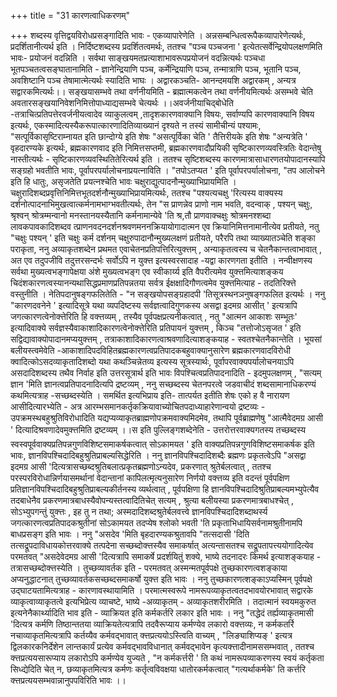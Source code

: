 +++
title = "31 कारणत्वाधिकरणम्"

+++
शब्दस्य वृत्तिद्वयविरोधप्रसङ्गादिति भावः - एकव्यापारेणेति । अन्नसम्बन्धित्वरूपैकव्यापारेणेत्यर्थः, प्रदर्शितानीत्यर्थ इति । निर्दिष्टशब्दस्य प्रदर्शितत्वमर्थः, ततश्च "पञ्च पञ्चजना ' इत्येतत्सर्वेन्द्रियोपलक्षणमिति भावः- प्रयोजनं वदन्निति । सर्वथा साङ्खयमतप्रत्याशाभावरूपप्रयोजनं वदन्नित्यर्थः पञ्चधा भूतपञ्चतत्वसङ्घातानामिति - ज्ञानेन्द्रियाणि पञ्च, कर्मेन्द्रियाणि पञ्च, तन्मात्राणि पञ्च, भूतानि पञ्च, अवशिष्टानि पञ्च तेषामात्मेत्यर्थः स्यादिति भाघः । अद्वारकञ्चति- आनन्दमयशि अद्वारकम् , अन्यत्र सद्वारकमित्यर्थः।। सङ्खयासम्भवे तथा वर्णनीयमिति - ब्रह्मात्मकत्वेन तथा वर्णनीयमित्यर्थः असम्भवे चेति अवतारसङ्खयानिवेशनिमित्तोपाध्याद्यसम्भवे चेत्यर्थः ।।अवर्जनीयाचिद्बोधेति -तत्राचित्प्रतिपत्तेरवर्जनीयत्वादेव व्याकुलत्वम् ,तादृशकारणवाक्यानि विषयः, सर्वाण्यपि कारणवाक्यानि विषय इत्यर्थः, एकस्मादित्यस्यैकरूपात्कारणादितिव्याख्यानं दृश्यते न तस्यं सामीचीन्यं पश्यामः, "सत्पूर्विकासृष्टिराम्नायत इति छान्दोग्ये इति शेषः "असत्पूर्विका चेति ' तैत्तिरीयके इति शेषः "अन्यत्रेति ' वृहदारण्यके इत्यर्थः, ब्रह्मकारणवाद इति निमित्तसप्तमी, ब्रह्मकारणवादौप्रयिकी सृष्टिकारणव्यवस्त्रितिः वेदान्तेषु नास्तीत्यर्थः - सृष्टिकारणव्यवस्थितितेरित्यर्थ इति । ततश्च सृष्टिशब्दस्य कारणमात्रासाधारणतयोपादानस्यापि सङ्ग्रहो भवतीति भावः, पूर्वापरपर्यालोचनाप्रयत्नाविति । "तपोऽतप्यत ' इति पूर्वापरपर्यालोचना, "तप आलोचने इति हि धातुः, असृजतेति प्रयत्नश्चेति भावः चक्षुराद्युत्पादनौन्मुख्याभिप्रायमिति । चक्षुरादिशब्दप्रवृत्तिनिमित्तभूतदर्शनौन्मुख्याभिप्रायमित्यर्थः, ततश्च "पश्यत्यचक्षु 'रित्यस्य वाक्यस्य दर्शनोत्पादनाभिमुखत्वात्कर्मनामभाग्भवतीत्यर्थः, तेन "स प्राणन्नेव प्राणो नाम भवति, वदन्वाक् , पश्यन् चक्षुः, श्रृश्वन् श्रोत्रम्मन्वानो मनस्तानयस्यैतानि कर्मनामान्येवे 'ति श्र,तौ प्राणवाक्चक्षुः श्रोत्रमनश्शब्दा लावकपावकादिशब्दव त्प्राणनवदनदर्शनश्रवणमननक्रियायोगादात्मन एव क्रियानिमित्तनामानीत्येव प्रतीयते, नतु "चक्षुः पश्यन् ' इति चक्षुः कर्म दर्शनम् चक्षुरुपादानौन्मुख्यलक्षणं प्रतीयते, परैरपि तथा व्याख्यातञ्चेति शङ्का पराकृता, ननु अव्याकृतशब्देन प्रथमत एवाचेतनप्रतिपत्तिरित्युक्त्तम् , अन्याकृतत्वस्य च चेतनैकान्तत्वाभावात् , अत एव तदुपजीवि तदुत्तरसन्दर्भः सर्वोऽपि न युक्त्त इत्यस्वरसादाह -यद्वा कारणगता इतीति । नन्वीक्षणस्य सर्वथा मुख्यत्वभङ्गापेक्षया अंशे मुख्यत्वभङ्ग एव स्वीकार्य्य इति वैपरीत्यमेव युक्त्तमित्याशङ्कय चिदंशकारणत्वस्यानन्यथासिद्धप्रमाणप्रतिपन्नतया सर्वत्र ईक्षक्षादिगौणत्वमेव युक्त्तमित्याह - तदतिरिक्त्ते वस्तुनीति । नेतिपदानुषङ्गफलितेति - "न सङ्खयोपसङ्ग्रहादपी 'तिसूत्रस्थनञनुषङ्गफलित इत्यर्थः । ननु "कारणदवनेने ' इत्यादिसूत्रे यथा व्यपदिष्टस्य सर्वज्ञत्वादिगुणकस्य असद्वा इदमग्र आसीत् ' इत्यत्रापि जगत्कारणत्वेनोक्त्तेरिति हि वक्त्तव्यम् , तस्यैव पूर्वपक्षप्रत्यनीकत्वात् , नतु "आत्मन आकाशः सम्भूतः' इत्यादिवाक्ये सर्वज्ञस्यैवाकाशादिकारणत्वेनोक्त्तेरिति प्रतिपायनं युक्त्तम् , किञ्च "तत्तोजोऽसृजत ' इति सद्विद्यावाक्योपादानमप्ययुक्त्तम् , तत्राकाशादिकारणत्वाश्रवणादित्याशङ्कयाह - स्वतश्चेतनैकान्तेति । भूयसां बलीयस्त्वमेवेति -आकाशादिपदविहितब्रह्मकारणत्वप्रतिपादकबहुवाक्यानुसारेण ब्रह्मकारणवादविरोधी क्वादित्कोऽसदव्याकृतादिशब्दो यथा कथञ्चिन्नेतव्य इत्यस्य सूत्रस्यार्थः, पूर्वापरवाक्यपर्यालोचनयाऽपि असदादिशब्दस्य तथैव निर्वाह इति उत्तरसूत्रार्थ इति भावः विपश्चित्वप्रतिपादनादिति - इदमुपलक्षणम् , "सत्यम् ज्ञान 'मिति ज्ञानत्वप्रतिपादनादित्यपि द्रष्टव्यम् , ननु सच्छब्दस्य चेतनपरत्वे जडवाचीदं शब्दसामानाधिकरण्यं कथमित्यत्राह -सच्छब्दस्येति । समर्थित इत्यभिप्राय इति- तात्पर्यत इतीति शेषः एको ह वै नारायण आसीदित्यारभ्येति - अत्र आरम्भसमानकर्तृकक्रियावाच्योचितपदाध्याहारेणान्वयो द्रष्टव्यः - उपक्रमस्थबहुश्रुतिविरोधादिति यद्यप्यव्याकृतब्राह्मणोपक्रमवाक्यमिदमेव, तथापि पूर्वब्राह्मणेषु "आत्मैवेदमग्र आसी ' दित्यादिश्रवणादेवमुक्त्तमिति द्रष्टव्यम् ।।स इति पुल्लिङ्गशब्देनेति - उत्तरोत्तरवाक्यगतस्य तच्छब्दस्य स्वस्वपूर्ववाक्यप्रतिपन्नगुणविशिष्टसमाकर्षकत्वात् सोऽकामयत ' इति वाक्यप्रतिपन्नगुणविशिष्टसमाकर्षक इति भावः, ज्ञानविपश्चिदादिबहुश्रुतिप्राबल्यसिद्धेरिति । ननु ज्ञानविपश्चिदादिशब्दैः ब्रह्मणः प्रकृतत्वेऽपि "असद्वा इदमग्र आसी 'दित्यत्रासच्छब्दश्रुतिबलात्प्रकृतब्रह्मणोऽन्यदेव, प्रकरणात् श्रुतेर्बलत्वात् , ततश्च परस्परविरोधान्निर्णयासमर्थानां वेदान्तानां कापिलत्मृत्यनुसारेण निर्णयो वक्त्तव्य इति वदन्तं पूर्वपक्षिण प्रतिज्ञानविपश्चिदादिबहुश्रुतिप्राबल्यकीर्तनस्य व्यर्थत्वात् , पूर्वपक्षिणा हि ज्ञानविपश्चिदादिश्रुतिप्राबल्यमभ्युपेत्यैव तदबाधेनैव प्रकरणमात्रबाधस्यैवोपन्यस्तत्वादितिचेत् सत्यम् , श्रुत्या बलीयस्या प्रकरणमात्रबाधश्चेत् , सोऽभ्युपगन्तुं युक्त्तः , इह तु न तथा; अस्मदादिशब्दश्रुतेर्बलवत्त्वे ज्ञानविपश्चिदादिशब्दाथर्स्य जगत्कारणत्वप्रतिपादकश्रुतीनां सोऽकामयत तदप्येष श्लोको भवती 'ति प्रकृताभिधायिसर्वनामश्रुतीनामपि बाधप्रसङ्ग इति भावः । ननु "असदेव 'मिति बृहदारण्यकश्रुतावपि "तत्सदासी 'दिति तत्सद्रूपदाविधायकोत्तरवाक्ये तत्पदेना सच्छब्दोक्त्तस्यैव समाकर्षात् अत्यन्तासतश्च सद्रूपतापत्त्ययोगादित्येव परमतवत् "असदेवेदमग्र आसी 'दित्यत्रापि समाकर्षे प्रदर्शयितुं शक्ये, भाष्ये तदनादरः किमर्थ इत्याशङ्कयाह - तत्रासच्छब्दोक्त्तस्येति । तुच्छव्यावर्तक इति - परमतवत् अस्मन्मतपूर्वपक्षे तुच्छकारणत्वशङ्काया अप्यनुद्धाटनात् तुच्छव्यावर्तकसच्छब्दसमाकर्षो युक्त्त इति भावः । ननु तुच्छकारणत्शङ्काऽप्यस्मिन् पूर्वपक्षे उद्घाटयतामित्यत्राह - कारणावस्थायामिति । परमात्मस्वरूपे नामरूपव्याकृतत्वतदभावयोरभावात् सद्वारके व्याकृत्वाव्याकृतत्वे इत्यभिप्रेत्य व्याचष्टे, भाष्ये -अव्याकृतम् - अव्याकृतशरीरमिति । तदात्मानं स्वयमकुरुत इत्यनेनैकार्थ्यादिति भाव इति - व्याक्रियत इति कर्मकर्तरि लकार इति भावः । ननु "तद्धेदं तर्ह्यव्याकृतमासी 'दित्यत्र कर्मणि तिष्ठान्ततया व्याक्रियतेत्यत्रापि तदवैरूप्याय कर्मण्येव लकारो वक्त्तव्यः, न कर्मकतर्रि नचाव्याकृतमित्यत्रापि कर्तय्यैव कर्मवद्भावात् क्त्तप्रत्ययोऽस्त्विति वाच्यम् , "लिङ्याशिप्यङ् ' इत्यत्र द्विलकारकनिर्देशेन लान्तकार्यं प्रत्येव कर्मवद्भावविधानात् कर्मवद्भावेन कृत्यक्त्तादीनामससम्भवात् , ततश्च क्त्तप्रत्ययसारूप्याय लकारोऽपि कर्मण्येव युज्यते , "न कर्मकर्त्तरी ' ति कथं नामरूपव्याकरणस्य स्वयं कर्तृकता सिध्द्येदिति चेत् न, छव्याकृतमित्यत्र कर्मणः कर्तृत्वविवक्षया धातोरकर्मकत्वात् "गत्यर्थाकर्मके' ति कर्त्तरि क्त्तप्रत्ययसम्भवान्नानुपपविरिति भावः ।।